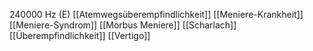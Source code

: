 240000 Hz (E)
[[Atemwegsüberempfindlichkeit]]
[[Meniere-Krankheit]]
[[Meniere-Syndrom]]
[[Morbus Meniere]]
[[Scharlach]]
[[Überempfindlichkeit]]
[[Vertigo]]